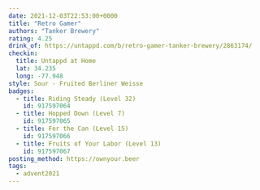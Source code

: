 ```yaml
---
date: 2021-12-03T22:53:00+0000
title: "Retro Gamer"
authors: "Tanker Brewery"
rating: 4.25
drink_of: https://untappd.com/b/retro-gamer-tanker-brewery/2863174/
checkin:
  title: Untappd at Home
  lat: 34.235
  long: -77.948
style: Sour - Fruited Berliner Weisse
badges:
  - title: Riding Steady (Level 32)
    id: 917597064
  - title: Hopped Down (Level 7)
    id: 917597065
  - title: For the Can (Level 15)
    id: 917597066
  - title: Fruits of Your Labor (Level 13)
    id: 917597067
posting_method: https://ownyour.beer
tags:
  - advent2021
---
```

